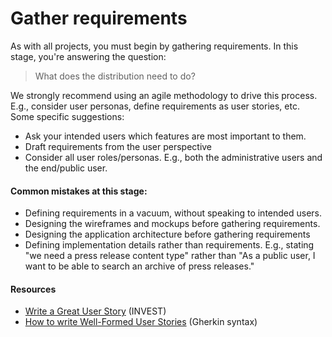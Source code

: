 # Gather requirements

As with all projects, you must begin by gathering requirements. In this stage, you're answering the question:

> What does the distribution need to do?

We strongly recommend using an agile methodology to drive this process. E.g., consider user personas, define requirements as user stories, etc. Some specific suggestions:

* Ask your intended users which features are most important to them.
* Draft requirements from the user perspective
* Consider all user roles/personas. E.g., both the administrative users and the end/public   user.

#### Common mistakes at this stage:

* Defining requirements in a vacuum, without speaking to intended users.
* Designing the wireframes and mockups before gathering requirements.
* Designing the application architecture before gathering requirements
* Defining implementation details rather than requirements. E.g., stating "we need a press release content type" rather than "As a public user, I want to be able to search an archive of press releases."

#### Resources

* [Write a Great User Story](https://help.rallydev.com/writing-great-user-story) (INVEST)
* [How to write Well-Formed User Stories](https://blog.pivotal.io/labs/labs/well-formed-stories) (Gherkin syntax)
